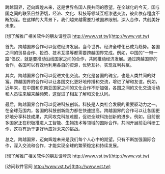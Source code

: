 跨越国界，迈向辉煌未来，这是世界各国人民共同的愿望。在全球化的今天，国与国之间的联系日益密切，经济、文化、科技等领域互相渗透交流，彼此依存程度不断加深。在这样的大背景下，我们越来越需要打破国界限制，深入合作，共创美好未来。

[想了解推广相关软件的朋友请登录 http://www.vst.tw](http://www.vst.tw)

首先，跨越国界合作可以促进经济发展。当今世界，经济全球化已成为趋势。各国之间的贸易合作、投资、技术互换等都需要跨越国界完成。例如，中国的“一带一路”倡议，就是要推动沿线国家之间的合作，共同推动经济发展。通过跨越国界的合作，各国可以有效地利用各自的资源，优势互补，实现互利共赢。

其次，跨越国界合作可以促进文化交流。文化是各国的瑰宝，也是人类共同的财富。跨越国界的合作可以让各国文化更好地传播和交流，增进了解和友谊。例如，近年来，在中国和东南亚国家之间的文化合作不断加强，各国之间的文化交流活动和人员往来越来越频繁，这促进了相互了解和文化认同。

最后，跨越国界合作可以促进科技创新。科技是人类社会发展的重要驱动力之一。在全球范围内，各国的科技创新能力都在快速提高。跨越国界的合作可以让各国更好地分享科技成果，共同攻克科技难题，促进全球科技创新的进步。例如，目前很多国家正在积极推进人工智能、生物技术等领域的国际合作，共同开展前沿科研工作，这将有助于更好地应对未来的挑战。

总之，跨越国界，迈向辉煌未来是我们每个人心中的期望。只有不断加强国际合作，深入交流和合作，才能实现全球的繁荣稳定和持续发展。

[想了解推广相关软件的朋友请登录 http://www.vst.tw](http://www.vst.tw)


[访问软件官网 http://www.vst.tw](http://www.vst.tw)
